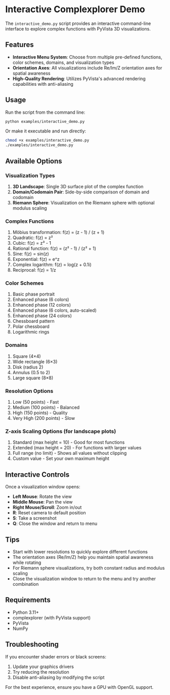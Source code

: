 # Interactive Complexplorer Demo

The `interactive_demo.py` script provides an interactive command-line interface to explore complex functions with PyVista 3D visualizations.

## Features

- **Interactive Menu System**: Choose from multiple pre-defined functions, color schemes, domains, and visualization types
- **Orientation Axes**: All visualizations include Re/Im/Z orientation axes for spatial awareness
- **High-Quality Rendering**: Utilizes PyVista's advanced rendering capabilities with anti-aliasing

## Usage

Run the script from the command line:

```bash
python examples/interactive_demo.py
```

Or make it executable and run directly:

```bash
chmod +x examples/interactive_demo.py
./examples/interactive_demo.py
```

## Available Options

### Visualization Types
1. **3D Landscape**: Single 3D surface plot of the complex function
2. **Domain/Codomain Pair**: Side-by-side comparison of domain and codomain
3. **Riemann Sphere**: Visualization on the Riemann sphere with optional modulus scaling

### Complex Functions
1. Möbius transformation: f(z) = (z - 1) / (z + 1)
2. Quadratic: f(z) = z²
3. Cubic: f(z) = z³ - 1
4. Rational function: f(z) = (z² - 1) / (z² + 1)
5. Sine: f(z) = sin(z)
6. Exponential: f(z) = e^z
7. Complex logarithm: f(z) = log(z + 0.1i)
8. Reciprocal: f(z) = 1/z

### Color Schemes
1. Basic phase portrait
2. Enhanced phase (6 colors)
3. Enhanced phase (12 colors)
4. Enhanced phase (6 colors, auto-scaled)
5. Enhanced phase (24 colors)
6. Chessboard pattern
7. Polar chessboard
8. Logarithmic rings

### Domains
1. Square (4×4)
2. Wide rectangle (6×3)
3. Disk (radius 2)
4. Annulus (0.5 to 2)
5. Large square (8×8)

### Resolution Options
1. Low (50 points) - Fast
2. Medium (100 points) - Balanced
3. High (150 points) - Quality
4. Very High (200 points) - Slow

### Z-axis Scaling Options (for landscape plots)
1. Standard (max height = 10) - Good for most functions
2. Extended (max height = 20) - For functions with larger values
3. Full range (no limit) - Shows all values without clipping
4. Custom value - Set your own maximum height

## Interactive Controls

Once a visualization window opens:
- **Left Mouse**: Rotate the view
- **Middle Mouse**: Pan the view
- **Right Mouse/Scroll**: Zoom in/out
- **R**: Reset camera to default position
- **S**: Take a screenshot
- **Q**: Close the window and return to menu

## Tips

- Start with lower resolutions to quickly explore different functions
- The orientation axes (Re/Im/Z) help you maintain spatial awareness while rotating
- For Riemann sphere visualizations, try both constant radius and modulus scaling
- Close the visualization window to return to the menu and try another combination

## Requirements

- Python 3.11+
- complexplorer (with PyVista support)
- PyVista
- NumPy

## Troubleshooting

If you encounter shader errors or black screens:
1. Update your graphics drivers
2. Try reducing the resolution
3. Disable anti-aliasing by modifying the script

For the best experience, ensure you have a GPU with OpenGL support.